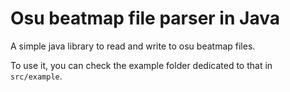 # Osu beatmap file parser in Java

A simple java library to read and write to osu beatmap files. 

To use it, you can check the example folder dedicated to that in ```src/example```. 
